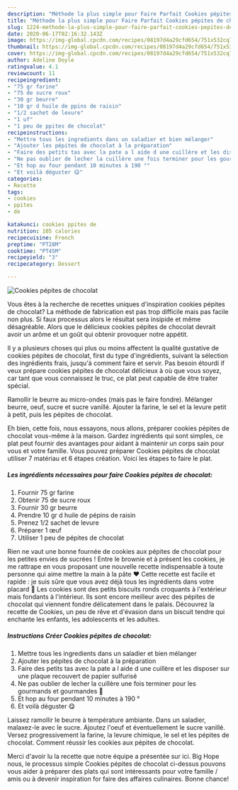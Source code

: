 ```yaml
---
description: "Méthode la plus simple pour Faire Parfait Cookies pépites de chocolat"
title: "Méthode la plus simple pour Faire Parfait Cookies pépites de chocolat"
slug: 1224-methode-la-plus-simple-pour-faire-parfait-cookies-pepites-de-chocolat
date: 2020-06-17T02:16:32.143Z
image: https://img-global.cpcdn.com/recipes/08197d4a29cfd654/751x532cq70/cookies-pepites-de-chocolat-photo-principale-de-la-recette.jpg
thumbnail: https://img-global.cpcdn.com/recipes/08197d4a29cfd654/751x532cq70/cookies-pepites-de-chocolat-photo-principale-de-la-recette.jpg
cover: https://img-global.cpcdn.com/recipes/08197d4a29cfd654/751x532cq70/cookies-pepites-de-chocolat-photo-principale-de-la-recette.jpg
author: Adeline Doyle
ratingvalue: 4.1
reviewcount: 11
recipeingredient:
- "75 gr farine"
- "75 de sucre roux"
- "30 gr beurre"
- "10 gr d huile de ppins de raisin"
- "1/2 sachet de levure"
- "1 uf"
- "1 peu de ppites de chocolat"
recipeinstructions:
- "Mettre tous les ingredients dans un saladier et bien mélanger"
- "Ajouter les pépites de chocolat à la préparation"
- "Faire des petits tas avec la pate a l aide d une cuillère et les disposer sur une plaque recouvert de papier sulfurisé"
- "Ne pas oublier de lecher la cuillère une fois terminer pour les gourmands et gourmandes 🤭"
- "Et hop au four pendant 10 minutes à 190 °"
- "Et voilà déguster 😋"
categories:
- Recette
tags:
- cookies
- ppites
- de

katakunci: cookies ppites de 
nutrition: 105 calories
recipecuisine: French
preptime: "PT28M"
cooktime: "PT45M"
recipeyield: "3"
recipecategory: Dessert

---
```



![Cookies pépites de chocolat](https://img-global.cpcdn.com/recipes/08197d4a29cfd654/751x532cq70/cookies-pepites-de-chocolat-photo-principale-de-la-recette.jpg)

Vous êtes à la recherche de recettes uniques d'inspiration cookies pépites de chocolat? La méthode de fabrication est pas trop difficile mais pas facile non plus. Si faux processus alors le résultat sera insipide et même désagréable. Alors que le délicieux cookies pépites de chocolat devrait avoir un arôme et un goût qui obtenir provoquer notre appétit.

Il y a plusieurs choses qui plus ou moins affectent la qualité gustative de cookies pépites de chocolat, first du type d'ingrédients, suivant la sélection des ingrédients frais, jusqu'à comment faire et servir. Pas besoin étourdi if veux prépare cookies pépites de chocolat délicieux à où que vous soyez, car tant que vous connaissez le truc, ce plat peut capable de être traiter spécial.

Ramollir le beurre au micro-ondes (mais pas le faire fondre). Mélanger beurre, oeuf, sucre et sucre vanillé. Ajouter la farine, le sel et la levure petit à petit, puis les pépites de chocolat.


Eh bien, cette fois, nous essayons, nous allons, préparer cookies pépites de chocolat vous-même à la maison. Gardez ingrédients qui sont simples, ce plat peut fournir des avantages pour aidant à maintenir un corps sain pour vous et votre famille. Vous pouvez préparer Cookies pépites de chocolat utiliser 7 matériau et 6 étapes création. Voici les étapes to faire le plat.

<!--inarticleads1-->

##### Les ingrédients nécessaires pour faire Cookies pépites de chocolat:

1. Fournir 75 gr farine
1. Obtenir 75 de sucre roux
1. Fournir 30 gr beurre
1. Prendre 10 gr d huile de pépins de raisin
1. Prenez 1/2 sachet de levure
1. Préparer 1 œuf
1. Utiliser 1 peu de pépites de chocolat


Rien ne vaut une bonne fournée de cookies aux pépites de chocolat pour les petites envies de sucrées ! Entre le brownie et à présent les cookies, je me rattrape en vous proposant une nouvelle recette indispensable à toute personne qui aime mettre la main à la pâte ♥ Cette recette est facile et rapide : je suis sûre que vous avez déjà tous les ingrédients dans votre placard 🙂 Les cookies sont des petits biscuits ronds croquants à l&#39;extérieur mais fondants à l&#39;intérieur. Ils sont encore meilleur avec des pépites de chocolat qui viennent fondre délicatement dans le palais. Découvrez la recette de Cookies, un peu de rêve et d&#39;évasion dans un biscuit tendre qui enchante les enfants, les adolescents et les adultes. 

<!--inarticleads2-->

##### Instructions Créer Cookies pépites de chocolat:

1. Mettre tous les ingredients dans un saladier et bien mélanger
1. Ajouter les pépites de chocolat à la préparation
1. Faire des petits tas avec la pate a l aide d une cuillère et les disposer sur une plaque recouvert de papier sulfurisé
1. Ne pas oublier de lecher la cuillère une fois terminer pour les gourmands et gourmandes 🤭
1. Et hop au four pendant 10 minutes à 190 °
1. Et voilà déguster 😋


Laissez ramollir le beurre à température ambiante. Dans un saladier, malaxez-le avec le sucre. Ajoutez l&#39;oeuf et éventuellement le sucre vanillé. Versez progressivement la farine, la levure chimique, le sel et les pépites de chocolat. Comment réussir les cookies aux pépites de chocolat. 


Merci d'avoir lu la recette que notre équipe a présentée sur ici. Big Hope nous, le processus simple Cookies pépites de chocolat ci-dessus pouvons vous aider à préparer des plats qui sont intéressants pour votre famille / amis ou à devenir inspiration for faire des affaires culinaires. Bonne chance!
